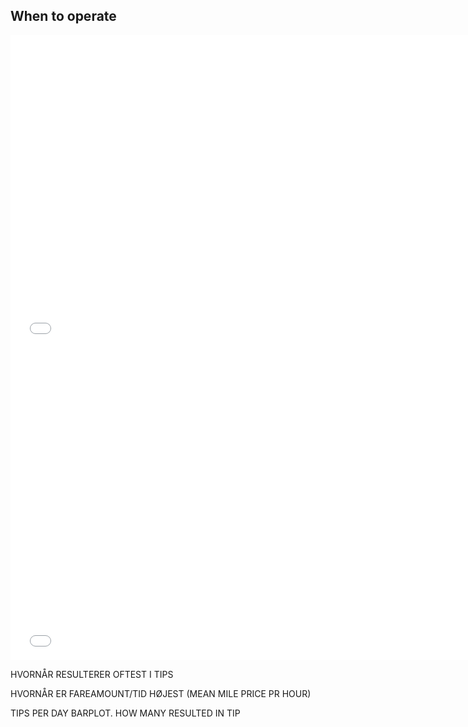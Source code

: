 ## When to operate 


<iframe src="images/pickups_dropoffs_houroftheweek.html"
          sandbox="allow-same-origin allow-scripts"
          width="750"
          height="500"
          scrolling="no"
          seamless="seamless"
          frameborder="0"></iframe>
          
          
<iframe src="images/tip_fraction_houroftheweek.html"
          sandbox="allow-same-origin allow-scripts"
          width="750"
          height="500"
          scrolling="no"
          seamless="seamless"
          frameborder="0"></iframe>


HVORNÅR RESULTERER OFTEST I TIPS 

HVORNÅR ER FAREAMOUNT/TID HØJEST (MEAN MILE PRICE PR HOUR)

TIPS PER DAY BARPLOT. HOW MANY RESULTED IN TIP 

